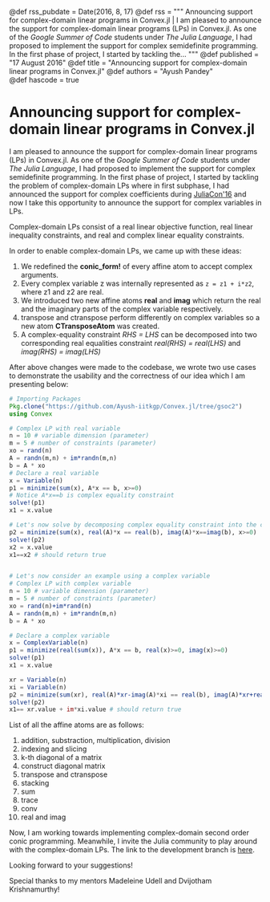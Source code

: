 @def rss_pubdate = Date(2016, 8, 17)
@def rss = """ Announcing support for complex-domain linear programs in Convex.jl | I am pleased to announce the support for complex-domain linear programs (LPs) in Convex.jl. As one of the *Google Summer of Code* students under *The Julia Language*, I had proposed to implement the support for complex semidefinite programming. In the first phase of project, I started by tackling the... """
@def published = "17 August 2016"
@def title = "Announcing support for complex-domain linear programs in Convex.jl"
@def authors = "Ayush Pandey"  
@def hascode = true


# Announcing support for complex-domain linear programs in Convex.jl


I am pleased to announce the support for complex-domain linear programs (LPs) in Convex.jl. As one of the *Google Summer of Code* students under *The Julia Language*, I had proposed to implement the support for complex semidefinite programming. In the first phase of project, I started by tackling the problem of complex-domain LPs where in first subphase, I had announced the support for complex coefficients during [JuliaCon'16](https://www.youtube.com/watch?v=fHG4uEOlMbY) and now I take this opportunity to announce the support for complex variables in LPs.

Complex-domain LPs consist of a real linear objective function, real linear inequality constraints, and real and complex linear equality constraints.

In order to enable complex-domain LPs, we came up with these ideas:

1. We redefined the **conic_form!** of every affine atom to accept complex arguments.
2. Every complex variable z was internally represented as `z = z1 + i*z2`, where z1 and z2 are real.
3. We introduced two new affine atoms **real** and **imag** which return the real and the imaginary parts of the complex variable respectively.
4. transpose and ctranspose perform differently on complex variables so a new atom **CTransposeAtom** was created.
5. A complex-equality constraint *RHS = LHS* can be decomposed into two corresponding real equalities constraint *real(RHS) = real(LHS)* and *imag(RHS) = imag(LHS)*

After above changes were made to the codebase, we wrote two use cases to demonstrate the usability and the correctness of our idea which I am presenting below:

```julia
# Importing Packages
Pkg.clone("https://github.com/Ayush-iitkgp/Convex.jl/tree/gsoc2")
using Convex

# Complex LP with real variable
n = 10 # variable dimension (parameter)
m = 5 # number of constraints (parameter)
xo = rand(n)
A = randn(m,n) + im*randn(m,n)
b = A * xo
# Declare a real variable
x = Variable(n)
p1 = minimize(sum(x), A*x == b, x>=0)
# Notice A*x==b is complex equality constraint
solve!(p1)
x1 = x.value

# Let's now solve by decomposing complex equality constraint into the corresponding real and imaginary part.
p2 = minimize(sum(x), real(A)*x == real(b), imag(A)*x==imag(b), x>=0)
solve!(p2)
x2 = x.value
x1==x2 # should return true


# Let's now consider an example using a complex variable
# Complex LP with complex variable
n = 10 # variable dimension (parameter)
m = 5 # number of constraints (parameter)
xo = rand(n)+im*rand(n)
A = randn(m,n) + im*randn(m,n)
b = A * xo

# Declare a complex variable
x = ComplexVariable(n)
p1 = minimize(real(sum(x)), A*x == b, real(x)>=0, imag(x)>=0)
solve!(p1)
x1 = x.value

xr = Variable(n)
xi = Variable(n)
p2 = minimize(sum(xr), real(A)*xr-imag(A)*xi == real(b), imag(A)*xr+real(A)*xi == imag(b), xr>=0, xi>=0)
solve!(p2)
x1== xr.value + im*xi.value # should return true
```

List of all the affine atoms are as follows:

1. addition, substraction, multiplication, division
2. indexing and slicing
3. k-th diagonal of a matrix
4. construct diagonal matrix
5. transpose and ctranspose
6. stacking
7. sum
8. trace
9. conv
10. real and imag

Now, I am working towards implementing complex-domain second order conic programming. Meanwhile, I invite the Julia community to play around with the complex-domain LPs. The link to the development branch is [here](https://github.com/Ayush-iitkgp/Convex.jl/tree/gsoc2).

Looking forward to your suggestions!

Special thanks to my mentors Madeleine Udell and Dvijotham Krishnamurthy!
